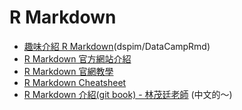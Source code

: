 # R Markdown
* [趣味介紹 R Markdown](https://github.com/dspim/DataCampRmd/blob/master/index.md)(dspim/DataCampRmd)
* [R Markdown 官方網站介紹](https://rmarkdown.rstudio.com)
* [R Markdown 官網教學](https://rmarkdown.rstudio.com/lesson-1.html)
* [R Markdown Cheatsheet](https://www.rstudio.com/wp-content/uploads/2015/02/rmarkdown-cheatsheet.pdf)
* [R Markdown 介紹(git book) - 林茂廷老師](https://bookdown.org/tpemartin/rmarkdown_intro/) (中文的～)